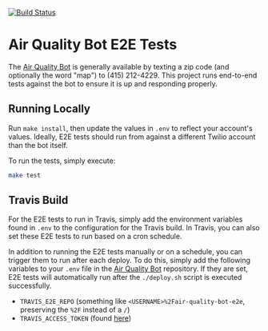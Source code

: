 [![Build Status](https://travis-ci.org/alexdlaird/air-quality-bot-e2e.svg?branch=master)](https://travis-ci.org/alexdlaird/air-quality-bot-e2e)

# Air Quality Bot E2E Tests

The [Air Quality Bot](https://github.com/alexdlaird/air-quality-bot) is
generally available by texting a zip code (and optionally the word "map") to
(415) 212-4229. This project runs end-to-end tests against the bot to ensure it
is up and responding properly.

## Running Locally

Run `make install`, then update the values in `.env` to reflect your account's
values. Ideally, E2E tests should run from against a different Twilio account
than the bot itself.

To run the tests, simply execute:

```sh
make test
```

## Travis Build

For the E2E tests to run in Travis, simply add the environment variables found
in `.env` to the configuration for the Travis build. In Travis, you can also
set these E2E tests to run based on a cron schedule.

In addition to running the E2E tests manually or on a schedule, you can trigger
them to run after each deploy. To do this, simply add the following variables to
your `.env` file in the [Air Quality Bot](https://github.com/alexdlaird/air-quality-bot/blob/master/.env.example)
repository. If they are set, E2E tests will automatically run after the
`./deploy.sh` script is executed successfully.

  - `TRAVIS_E2E_REPO` (something like `<USERNAME>%2Fair-quality-bot-e2e`, preserving the `%2F` instead of a `/`)
  - `TRAVIS_ACCESS_TOKEN` (found [here](https://travis-ci.org/account/preferences))
